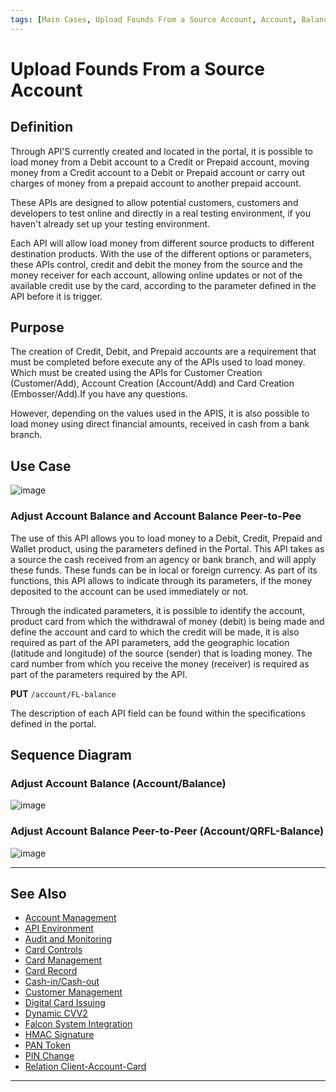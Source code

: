 ```yaml
---
tags: [Main Cases, Upload Founds From a Source Account, Account, Balance, Peer-to-Peer]
---
```


# Upload Founds From a Source Account

## Definition

Through API'S currently created and located in the portal, it is possible to load money from a Debit account to a Credit or Prepaid account, moving money from a Credit account to a Debit or Prepaid account or carry out charges of money from a prepaid account to another prepaid account.

These APIs are designed to allow potential customers, customers and developers to test online and directly in a real testing environment, if you haven't already set up your testing environment.

Each API will allow load money from different source products to different destination products. With the use of the different options or parameters, these APIs control, credit and debit the money from the source and the money receiver for each account, allowing online updates or not of the available credit use by the card, according to the parameter defined in the API before it is trigger.

## Purpose

The creation of Credit, Debit, and Prepaid accounts are a requirement that must be completed before execute any of the APIs used to load money. Which must be created using the APIs for Customer Creation (Customer/Add), Account Creation (Account/Add) and Card Creation (Embosser/Add).If you have any questions.

However, depending on the values used in the APIS, it is also possible to load money using direct financial amounts, received in cash from a bank branch.

## Use Case

![image](https://user-images.githubusercontent.com/111396588/223830477-4419c5ea-679d-436f-bf3e-08907e1c56be.png)

### Adjust Account Balance and Account Balance Peer-to-Pee

The use of this API allows you to load money to a Debit, Credit, Prepaid and Wallet product, using the parameters defined in the Portal. This API takes as a source the cash received from an agency or bank branch, and will apply these funds. These funds can be in local or foreign currency. As part of its functions, this API allows to indicate through its parameters, if the money deposited to the account can be used immediately or not.

Through the indicated parameters, it is possible to identify the account, product card from which the withdrawal of money (debit) is being made and define the account and card to which the credit will be made, it is also required as part of the API parameters, add the geographic location (latitude and longitude) of the source (sender) that is loading money. The card number from which you receive the money (receiver) is required as part of the parameters required by the API.

**PUT** `/account/FL-balance`
      
The description of each API field can be found within the specifications defined in the portal.

## Sequence Diagram

### Adjust Account Balance (Account/Balance)

![image](https://user-images.githubusercontent.com/111396588/223830380-f4df931f-4c23-408f-a494-cde4463cce64.png)

### Adjust Account Balance Peer-to-Peer (Account/QRFL-Balance)

![image](https://user-images.githubusercontent.com/111396588/223830333-a3dcc4b4-bdfc-4920-a653-fd615b5a92bd.png)

---

## See Also

- [Account Management](?path=docs/english/main-cases/account.md)
- [API Environment](?path=docs/english/main-cases/api-environment.md)
- [Audit and Monitoring](?path=docs/english/main-cases/audit.md)
- [Card Controls](?path=docs/english/main-cases/card-controls.md)
- [Card Management](?path=docs/english/main-cases/card.md)
- [Card Record](?path=docs/english/main-cases/record.md)
- [Cash-in/Cash-out](?path=docs/english/main-cases/cash-in-out.md)
- [Customer Management](?path=docs/english/main-cases/customer.md)
- [Digital Card Issuing](?path=docs/english/main-cases/digital.md)
- [Dynamic CVV2](?path=docs/english/main-cases/dynamic.md)
- [Falcon System Integration](?path=docs/english/main-cases/falcon.md)
- [HMAC Signature](?path=docs/english/main-cases/hmac.md)
- [PAN Token](?path=docs/english/main-cases/pan-token.md)
- [PIN Change](?path=docs/english/main-cases/pin-change.md)
- [Relation Client-Account-Card](?path=docs/english/main-cases/relation.md)

---
